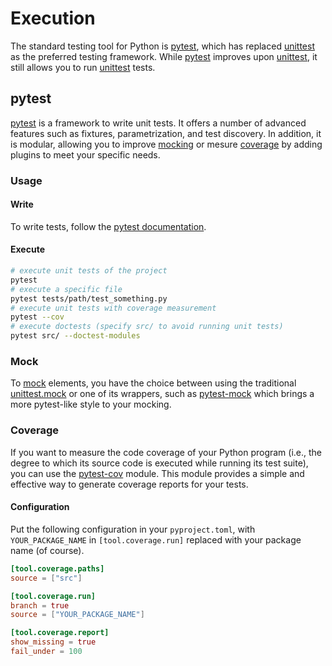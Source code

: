 # Execution

The standard testing tool for Python is [pytest](#pytest), which has replaced [unittest](https://docs.python.org/3/library/unittest.html) as the preferred testing framework. While [pytest](https://docs.pytest.org/en/latest/) improves upon [unittest](https://docs.python.org/3/library/unittest.html), it still allows you to run [unittest](https://docs.python.org/3/library/unittest.html) tests.

## pytest

[pytest](https://docs.pytest.org/en/latest/) is a framework to write unit tests. It offers a number of advanced features such as fixtures, parametrization, and test discovery. In addition, it is modular, allowing you to improve [mocking](#mock) or mesure [coverage](#coverage) by adding plugins to meet your specific needs.

### Usage

#### Write

To write tests, follow the [pytest documentation](https://docs.pytest.org/en/latest/).

#### Execute

```sh
# execute unit tests of the project
pytest
# execute a specific file
pytest tests/path/test_something.py
# execute unit tests with coverage measurement
pytest --cov
# execute doctests (specify src/ to avoid running unit tests)
pytest src/ --doctest-modules
```

### Mock

To [mock](https://en.wikipedia.org/wiki/Mock_object) elements, you have the choice between using the traditional [unittest.mock](https://docs.python.org/3/library/unittest.mock.html) or one of its wrappers, such as [pytest-mock](https://pytest-mock.readthedocs.io/en/latest/) which brings a more pytest-like style to your mocking.

### Coverage

If you want to measure the code coverage of your Python program (i.e., the degree to which its source code is executed while running its test suite), you can use the [pytest-cov](https://pytest-cov.readthedocs.io/en/latest/) module. This module provides a simple and effective way to generate coverage reports for your tests.

#### Configuration

Put the following configuration in your `pyproject.toml`, with `YOUR_PACKAGE_NAME` in `[tool.coverage.run]` replaced with your package name (of course).

```toml
[tool.coverage.paths]
source = ["src"]

[tool.coverage.run]
branch = true
source = ["YOUR_PACKAGE_NAME"]

[tool.coverage.report]
show_missing = true
fail_under = 100
```
